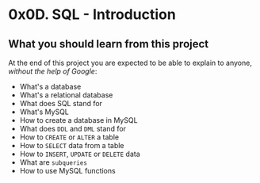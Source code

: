 # 0x0D. SQL - Introduction
## What you should learn from this project
At the end of this project you are expected to be able to explain to anyone, *without the help of Google*:
* What's a database
* What's a relational database
* What does SQL stand for
* What's MySQL
* How to create a database in MySQL
* What does `DDL` and `DML` stand for
* How to `CREATE` or `ALTER` a table
* How to `SELECT` data from a table
* How to `INSERT`, `UPDATE` or `DELETE` data
* What are `subqueries`
* How to use MySQL functions
